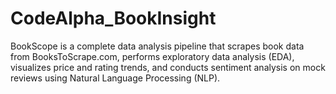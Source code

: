 # CodeAlpha_BookInsight
BookScope is a complete data analysis pipeline that scrapes book data from BooksToScrape.com, performs exploratory data analysis (EDA), visualizes price and rating trends, and conducts sentiment analysis on mock reviews using Natural Language Processing (NLP).
